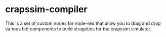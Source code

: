 # crapssim-compiler
This is a set of custom nodes for node-red that allow you to drag and drop various bet components to build strageties for the crapssim simulator. 
